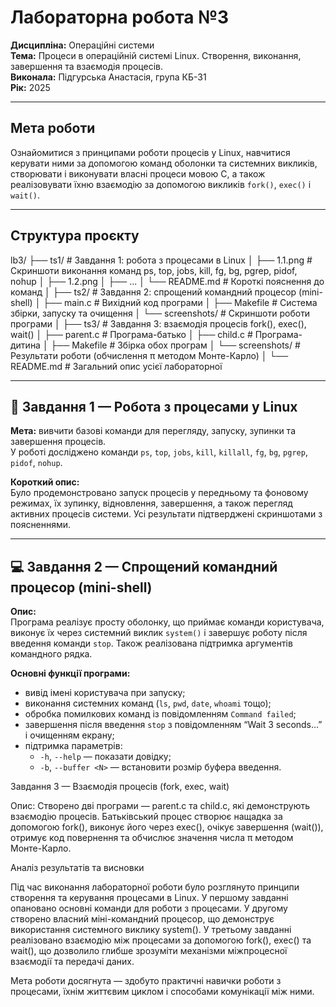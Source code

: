 # Лабораторна робота №3  
**Дисципліна:** Операційні системи  
**Тема:** Процеси в операційній системі Linux. Створення, виконання, завершення та взаємодія процесів.  
**Виконала:** Підгурська Анастасія, група КБ-31  
**Рік:** 2025  

---

## Мета роботи
Ознайомитися з принципами роботи процесів у Linux, навчитися керувати ними за допомогою команд оболонки та системних викликів, створювати і виконувати власні процеси мовою C, а також реалізовувати їхню взаємодію за допомогою викликів `fork()`, `exec()` і `wait()`.

---

## Структура проєкту
lb3/
├── ts1/ # Завдання 1: робота з процесами в Linux
│ ├── 1.1.png # Скриншоти виконання команд ps, top, jobs, kill, fg, bg, pgrep, pidof, nohup
│ ├── 1.2.png
│ ├── ...
│ └── README.md # Короткі пояснення до команд
│
├── ts2/ # Завдання 2: спрощений командний процесор (mini-shell)
│ ├── main.c # Вихідний код програми
│ ├── Makefile # Система збірки, запуску та очищення
│ └── screenshots/ # Скриншоти роботи програми
│
├── ts3/ # Завдання 3: взаємодія процесів fork(), exec(), wait()
│ ├── parent.c # Програма-батько
│ ├── child.c # Програма-дитина
│ ├── Makefile # Збірка обох програм
│ └── screenshots/ # Результати роботи (обчислення π методом Монте-Карло)
│
└── README.md # Загальний опис усієї лабораторної


---

## 🧠 Завдання 1 — Робота з процесами у Linux

**Мета:** вивчити базові команди для перегляду, запуску, зупинки та завершення процесів.  
У роботі досліджено команди `ps`, `top`, `jobs`, `kill`, `killall`, `fg`, `bg`, `pgrep`, `pidof`, `nohup`.

**Короткий опис:**  
Було продемонстровано запуск процесів у передньому та фоновому режимах, їх зупинку, відновлення, завершення, а також перегляд активних процесів системи. Усі результати підтверджені скриншотами з поясненнями.

---

## 💻 Завдання 2 — Спрощений командний процесор (mini-shell)

**Опис:**  
Програма реалізує просту оболонку, що приймає команди користувача, виконує їх через системний виклик `system()` і завершує роботу після введення команди `stop`. Також реалізована підтримка аргументів командного рядка.

**Основні функції програми:**
- вивід імені користувача при запуску;  
- виконання системних команд (`ls`, `pwd`, `date`, `whoami` тощо);  
- обробка помилкових команд із повідомленням `Command failed`;  
- завершення після введення `stop` з повідомленням “Wait 3 seconds…” і очищенням екрану;  
- підтримка параметрів:
  - `-h`, `--help` — показати довідку;
  - `-b`, `--buffer <N>` — встановити розмір буфера введення.

Завдання 3 — Взаємодія процесів (fork, exec, wait)

Опис:
Створено дві програми — parent.c та child.c, які демонструють взаємодію процесів.
Батьківський процес створює нащадка за допомогою fork(), виконує його через exec(), очікує завершення (wait()), отримує код повернення та обчислює значення числа π методом Монте-Карло.

Аналіз результатів та висновки

Під час виконання лабораторної роботи було розглянуто принципи створення та керування процесами в Linux.
У першому завданні опановано основні команди для роботи з процесами.
У другому створено власний міні-командний процесор, що демонструє використання системного виклику system().
У третьому завданні реалізовано взаємодію між процесами за допомогою fork(), exec() та wait(), що дозволило глибше зрозуміти механізми міжпроцесної взаємодії та передачі даних.

Мета роботи досягнута — здобуто практичні навички роботи з процесами, їхнім життєвим циклом і способами комунікації між ними.
